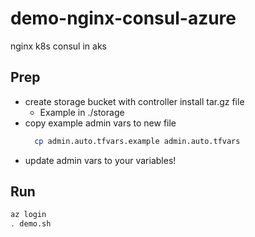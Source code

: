 # demo-nginx-consul-azure
nginx k8s consul in aks

## Prep
  - create storage bucket with controller install tar.gz file
    - Example in ./storage
  - copy example admin vars to new file
    ```bash
      cp admin.auto.tfvars.example admin.auto.tfvars
    ```
  - update admin vars to your variables!

## Run

```bash
az login
. demo.sh
```